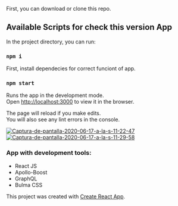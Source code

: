 First, you can download or clone this repo.

## Available Scripts for check this version App

In the project directory, you can run:

### `npm i`

First, install dependecies for correct funciont of app.

### `npm start`

Runs the app in the development mode.<br />
Open [http://localhost:3000](http://localhost:3000) to view it in the browser.

The page will reload if you make edits.<br />
You will also see any lint errors in the console.

<a href="https://ibb.co/JqpLt6d"><img src="https://i.ibb.co/9h4XgKv/Captura-de-pantalla-2020-06-17-a-la-s-11-22-47.png" alt="Captura-de-pantalla-2020-06-17-a-la-s-11-22-47" border="0" /></a>
<a href="https://ibb.co/T29FyVh"><img src="https://i.ibb.co/jfn1tc4/Captura-de-pantalla-2020-06-17-a-la-s-11-29-58.png" alt="Captura-de-pantalla-2020-06-17-a-la-s-11-29-58" border="0"></a>

### App with development tools:

- React JS
- Apollo-Boost
- GraphQL
- Bulma CSS

This project was created with [Create React App](https://github.com/facebook/create-react-app).
